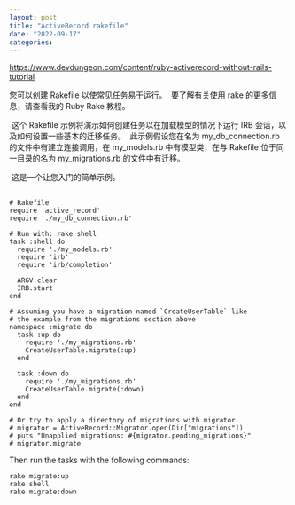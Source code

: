 ```yaml
---
layout: post
title: "ActiveRecord rakefile"
date: "2022-09-17"
categories: 
---
```

<p><a href="https://www.devdungeon.com/content/ruby-activerecord-without-rails-tutorial">https://www.devdungeon.com/content/ruby-activerecord-without-rails-tutorial</a></p>

<p>您可以创建 Rakefile 以使常见任务易于运行。&nbsp; 要了解有关使用 rake 的更多信息，请查看我的 Ruby Rake 教程。</p>

<p>&nbsp;这个 Rakefile 示例将演示如何创建任务以在加载模型的情况下运行 IRB 会话，以及如何设置一些基本的迁移任务。&nbsp; 此示例假设您在名为 my_db_connection.rb 的文件中有建立连接调用，在 my_models.rb 中有模型类，在与 Rakefile 位于同一目录的名为 my_migrations.rb 的文件中有迁移。</p>

<p>&nbsp;这是一个让您入门的简单示例。</p>

<pre class="prettyprint">

<code class="ruby"><span class="com"># Rakefile</span><span class="pln">
</span><span class="kwd">require</span><span class="pln"> </span><span class="str">&#39;active_record&#39;</span><span class="pln">
</span><span class="kwd">require</span><span class="pln"> </span><span class="str">&#39;./my_db_connection.rb&#39;</span><span class="pln">

</span><span class="com"># Run with: rake shell</span><span class="pln">
task </span><span class="pun">:</span><span class="pln">shell </span><span class="kwd">do</span><span class="pln">
  </span><span class="kwd">require</span><span class="pln"> </span><span class="str">&#39;./my_models.rb&#39;</span><span class="pln">
  </span><span class="kwd">require</span><span class="pln"> </span><span class="str">&#39;irb&#39;</span><span class="pln">
  </span><span class="kwd">require</span><span class="pln"> </span><span class="str">&#39;irb/completion&#39;</span><span class="pln">

  ARGV</span><span class="pun">.</span><span class="pln">clear
  IRB</span><span class="pun">.</span><span class="pln">start
</span><span class="kwd">end</span><span class="pln">

</span><span class="com"># Assuming you have a migration named `CreateUserTable` like</span><span class="pln">
</span><span class="com"># the example from the migrations section above</span><span class="pln">
</span><span class="kwd">namespace</span><span class="pln"> </span><span class="pun">:</span><span class="pln">migrate </span><span class="kwd">do</span><span class="pln">
  task </span><span class="pun">:</span><span class="pln">up </span><span class="kwd">do</span><span class="pln">
    </span><span class="kwd">require</span><span class="pln"> </span><span class="str">&#39;./my_migrations.rb&#39;</span><span class="pln">
    </span><span class="typ">CreateUserTable</span><span class="pun">.</span><span class="pln">migrate</span><span class="pun">(:</span><span class="pln">up</span><span class="pun">)</span><span class="pln">
  </span><span class="kwd">end</span><span class="pln">

  task </span><span class="pun">:</span><span class="pln">down </span><span class="kwd">do</span><span class="pln">
    </span><span class="kwd">require</span><span class="pln"> </span><span class="str">&#39;./my_migrations.rb&#39;</span><span class="pln">
    </span><span class="typ">CreateUserTable</span><span class="pun">.</span><span class="pln">migrate</span><span class="pun">(:</span><span class="pln">down</span><span class="pun">)</span><span class="pln">
  </span><span class="kwd">end</span><span class="pln">
</span><span class="kwd">end</span><span class="pln">

</span><span class="com"># Or try to apply a directory of migrations with migrator</span><span class="pln">
</span><span class="com"># migrator = ActiveRecord::Migrator.open(Dir[&quot;migrations&quot;])</span><span class="pln">
</span><span class="com"># puts &quot;Unapplied migrations: #{migrator.pending_migrations}&quot;</span><span class="pln">
</span><span class="com"># migrator.migrate</span></code></pre>

<p>Then run the tasks with the following commands:</p>

<pre class="prettyprint">
<code class="bash"><span class="pln">rake migrate</span><span class="pun">:</span><span class="pln">up
rake shell
rake migrate</span><span class="pun">:</span><span class="pln">down</span></code></pre>

